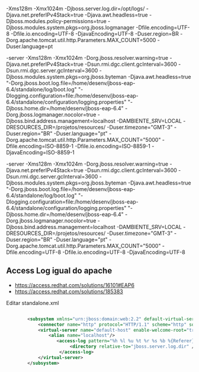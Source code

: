 
-Xms128m -Xmx1024m -Djboss.server.log.dir=/opt/logs/ -Djava.net.preferIPv4Stack=true -Djava.awt.headless=true -Djboss.modules.policy-permissions=true -Djboss.modules.system.pkgs=org.jboss.logmanager -Dfile.encoding=UTF-8 -Dfile.io.encoding=UTF-8 -DjavaEncoding=UTF-8 -Duser.region=BR -Dorg.apache.tomcat.util.http.Parameters.MAX_COUNT=5000 -Duser.language=pt


-server -Xms128m -Xmx1024m -Dorg.jboss.resolver.warning=true -Djava.net.preferIPv4Stack=true -Dsun.rmi.dgc.client.gcInterval=3600 -Dsun.rmi.dgc.server.gcInterval=3600 -Djboss.modules.system.pkgs=org.jboss.byteman -Djava.awt.headless=true "-Dorg.jboss.boot.log.file=/home/desenv/jboss-eap-6.4/standalone/log/boot.log" "-Dlogging.configuration=file:/home/desenv/jboss-eap-6.4/standalone/configuration/logging.properties" "-Djboss.home.dir=/home/desenv/jboss-eap-6.4" -Dorg.jboss.logmanager.nocolor=true -Djboss.bind.address.management=localhost -DAMBIENTE_SRV=LOCAL -DRESOURCES_DIR=/projetos/resources/ -Duser.timezone="GMT-3" -Duser.region="BR" -Duser.language="pt" -Dorg.apache.tomcat.util.http.Parameters.MAX_COUNT="5000" -Dfile.encoding=ISO-8859-1 -Dfile.io.encoding=ISO-8859-1 -DjavaEncoding=ISO-8859-1

-server -Xms128m -Xmx1024m -Dorg.jboss.resolver.warning=true -Djava.net.preferIPv4Stack=true -Dsun.rmi.dgc.client.gcInterval=3600 -Dsun.rmi.dgc.server.gcInterval=3600 -Djboss.modules.system.pkgs=org.jboss.byteman -Djava.awt.headless=true "-Dorg.jboss.boot.log.file=/home/desenv/jboss-eap-6.4/standalone/log/boot.log" "-Dlogging.configuration=file:/home/desenv/jboss-eap-6.4/standalone/configuration/logging.properties" "-Djboss.home.dir=/home/desenv/jboss-eap-6.4" -Dorg.jboss.logmanager.nocolor=true -Djboss.bind.address.management=localhost -DAMBIENTE_SRV=LOCAL -DRESOURCES_DIR=/projetos/resources/ -Duser.timezone="GMT-3" -Duser.region="BR" -Duser.language="pt" -Dorg.apache.tomcat.util.http.Parameters.MAX_COUNT="5000" -Dfile.encoding=UTF-8 -Dfile.io.encoding=UTF-8 -DjavaEncoding=UTF-8


## Access Log igual do apache

- https://access.redhat.com/solutions/16101#EAP6
- https://access.redhat.com/solutions/185383

Editar standalone.xml

```xml

        <subsystem xmlns="urn:jboss:domain:web:2.2" default-virtual-server="default-host" native="false">
            <connector name="http" protocol="HTTP/1.1" scheme="http" socket-binding="http"/>
            <virtual-server name="default-host" enable-welcome-root="true">
                <alias name="localhost"/>
                   <access-log pattern="%h %l %u %t %r %s %b %{Referer}i %{User-Agent}i %{JSESSIONID}c">
                        <directory relative-to="jboss.server.log.dir" />
                    </access-log>
            </virtual-server>
        </subsystem>
``` 